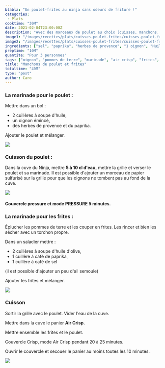 ```yaml
---
blabla: "Un poulet-frites au ninja sans odeurs de friture !"
categories:
 - Plats
cooktime: "30M"
date: 2021-02-04T23:00:00Z
description: "Avec des morceaux de poulet au choix (cuisses, manchons...) et des pommes de terre"
image1: "/images/recettes/plats/cuisses-poulet-frites/cuisses-poulet-frites-6.jpg"
image2: "/images/recettes/plats/cuisses-poulet-frites/cuisses-poulet-frites-1.jpg"
ingredients: ["sel", "paprika", "herbes de provence", "1 oignon", "Huile d'olive", "3 cuisses de poulet", "6 pommes de terre moyennes"]
preptime: "10M"
quantite: "Pour 3 personnes"
tags: ["oignon", "pommes de terre", "marinade", "air crisp", "frites", "poulet"]
title: "Manchons de poulet et frites"
totaltime: "40M"
type: "post"
author: Caro
---
```

### La marinade pour le poulet :

Mettre dans un bol :

* 2 cuillères à soupe d'huile, 
* un oignon émincé, 
* des herbes de provence et du paprika. 

Ajouter le poulet et mélanger.

![](/images/recettes/plats/cuisses-poulet-frites/cuisses-poulet-frites-2.jpg)

### Cuisson du poulet :

Dans la cuve du Ninja, mettre **5 à 10 cl d'eau,** mettre la grille et verser le poulet et sa marinade. Il est possible d'ajouter un morceau de papier sulfurisé sur la grille pour que les oignons ne tombent pas au fond de la cuve.

![](/images/recettes/plats/cuisses-poulet-frites/cuisses-poulet-frites-3.jpg)

#### Couvercle pressure et mode PRESSURE 5 minutes.

### La marinade pour les frites :

Éplucher les pommes de terre et les couper en frites. Les rincer et bien les sécher avec un torchon propre.

Dans un saladier mettre : 

* 2 cuillères à soupe d'huile d'olive, 
* 1 cuillère à café de paprika, 
* 1 cuillère à café de sel 

(il est possible d'ajouter un peu d'ail semoule)

Ajouter les frites et mélanger.

![](/images/recettes/plats/cuisses-poulet-frites/cuisses-poulet-frites-4.jpg)

### Cuisson

Sortir la grille avec le poulet. Vider l'eau de la cuve.

Mettre dans la cuve le panier **Air Crisp.**

Mettre ensemble les frites et le poulet.

Couvercle Crisp, mode Air Crisp pendant 20 à 25 minutes.

Ouvrir le couvercle et secouer le panier au moins toutes les 10 minutes.

![](/images/recettes/plats/cuisses-poulet-frites/cuisses-poulet-frites-5.jpg)